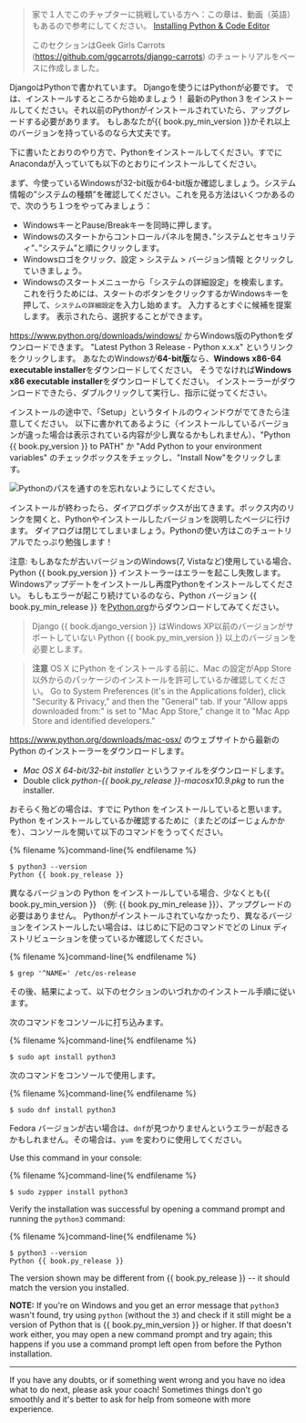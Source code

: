 > 家で１人でこのチャプターに挑戦している方へ：この章は、動画（英語）もあるので参考にしてください。 [Installing Python & Code Editor](https://www.youtube.com/watch?v=pVTaqzKZCdA)
> 
> このセクションはGeek Girls Carrots (https://github.com/ggcarrots/django-carrots) のチュートリアルをベースに作成しました。

DjangoはPythonで書かれています。 Djangoを使うにはPythonが必要です。 では、インストールするところから始めましょう！ 最新のPython３をインストールしてください。それ以前のPythonがインストールされていたら、アップグレードする必要があります。 もしあなたが{{ book.py_min_version }}かそれ以上のバージョンを持っているのなら大丈夫です。

下に書いたとおりのやり方で、Pythonをインストールしてください。すでにAnacondaが入っていても以下のとおりにインストールしてください。

<!--sec data-title="Install Python: Windows" data-id="python_windows" data-collapse=true ces-->

まず、今使っているWindowsが32-bit版か64-bit版か確認しましょう。システム情報の”システムの種類”を確認してください。これを見る方法はいくつかあるので、次のうち１つをやってみましょう：

* WindowsキーとPause/Breakキーを同時に押します。
* Windowsのスタートからコントロールパネルを開き、”システムとセキュリティ”、”システム”と順にクリックします。
* Windowsロゴをクリック、設定 > システム > バージョン情報 とクリックしていきましょう。
* Windowsのスタートメニューから「システムの詳細設定」を検索します。 これを行うためには、スタートのボタンをクリックするかWindowsキーを押して、`システムの詳細設定`を入力し始めます。 入力するとすぐに候補を提案します。 表示されたら、選択することができます。

https://www.python.org/downloads/windows/ からWindows版のPythonをダウンロードできます。 "Latest Python 3 Release - Python x.x.x" というリンクをクリックします。 あなたのWindowsが**64-bit版**なら、**Windows x86-64 executable installer**をダウンロードしてください。 そうでなければ**Windows x86 executable installer**をダウンロードしてください。 インストーラーがダウンロードできたら、ダブルクリックして実行し、指示に従ってください。

インストールの途中で、「Setup」というタイトルのウィンドウがでてきたら注意してください。 以下に書かれてあるように（インストールしているバージョンが違った場合は表示されている内容が少し異なるかもしれません）、"Python {{ book.py_version }} to PATH" か "Add Python to your environment variables" のチェックボックスをチェックし、"Install Now"をクリックします。

![Pythonのパスを通すのを忘れないようにしてください。](../python_installation/images/python-installation-options.png)

インストールが終わったら、ダイアログボックスが出てきます。ボックス内のリンクを開くと、Pythonやインストールしたバージョンを説明したページに行けます。 ダイアログは閉じてしまいましょう。Pythonの使い方はこのチュートリアルでたっぷり勉強します！

注意: もしあなたが古いバージョンのWindows(7, Vistaなど)使用している場合、Python {{ book.py_version }} インストーラーはエラーを起こし失敗します。Windowsアップデートをインストールし再度Pythonをインストールしてください。 もしもエラーが起こり続けているのなら、Python バージョン {{ book.py_min_release }} を[Python.org](https://www.python.org/downloads/windows/)からダウンロードしてみてください。

> Django {{ book.django_version }} はWindows XP以前のバージョンがサポートしていない Python {{ book.py_min_version }} 以上のバージョンを必要とします。

<!--endsec-->

<!--sec data-title="Install Python: OS X" data-id="python_OSX"
data-collapse=true ces-->

> **注意** OS X にPython をインストールする前に、Mac の設定がApp Store以外からのパッケージのインストールを許可しているか確認してください。 Go to System Preferences (it's in the Applications folder), click "Security & Privacy," and then the "General" tab. If your "Allow apps downloaded from:" is set to "Mac App Store," change it to "Mac App Store and identified developers."

https://www.python.org/downloads/mac-osx/ のウェブサイトから最新のPython のインストーラーをダウンロードします。

* *Mac OS X 64-bit/32-bit installer* というファイルをダウンロードします。 
* Double click *python-{{ book.py_release }}-macosx10.9.pkg* to run the installer.

<!--endsec-->

<!--sec data-title="Install Python: Linux" data-id="python_linux"
data-collapse=true ces-->

おそらく殆どの場合は、すでに Python をインストールしていると思います。Python をインストールしているか確認するために（またどのばーじょんかかを）、コンソールを開いて以下のコマンドをうってください。

{% filename %}command-line{% endfilename %}

    $ python3 --version
    Python {{ book.py_release }}
    

異なるバージョンの Python をインストールしている場合、少なくとも{{ book.py_min_version }} （例: {{ book.py_min_release }}）、アップグレードの必要はありません。 Pythonがインストールされていなかったり、異なるバージョンをインストールしたい場合は、はじめに下記のコマンドでどの Linux ディストリビューションを使っているか確認してください。

{% filename %}command-line{% endfilename %}

    $ grep '^NAME=' /etc/os-release
    

その後、結果によって、以下のセクションのいづれかのインストール手順に従います。

<!--endsec-->

<!--sec data-title="Install Python: Debian or Ubuntu" data-id="python_debian" data-collapse=true ces-->

次のコマンドをコンソールに打ち込みます。

{% filename %}command-line{% endfilename %}

    $ sudo apt install python3
    

<!--endsec-->

<!--sec data-title="Install Python: Fedora" data-id="python_fedora"
data-collapse=true ces-->

次のコマンドをコンソールで使用します。

{% filename %}command-line{% endfilename %}

    $ sudo dnf install python3
    

Fedora バージョンが古い場合は、`dnf`が見つかりませんというエラーが起きるかもしれません。その場合は、`yum` を変わりに使用してください。

<!--endsec-->

<!--sec data-title="Install Python: openSUSE" data-id="python_openSUSE"
data-collapse=true ces-->

Use this command in your console:

{% filename %}command-line{% endfilename %}

    $ sudo zypper install python3
    

<!--endsec-->

Verify the installation was successful by opening a command prompt and running the `python3` command:

{% filename %}command-line{% endfilename %}

    $ python3 --version
    Python {{ book.py_release }}
    

The version shown may be different from {{ book.py_release }} -- it should match the version you installed.

**NOTE:** If you're on Windows and you get an error message that `python3` wasn't found, try using `python` (without the `3`) and check if it still might be a version of Python that is {{ book.py_min_version }} or higher. If that doesn't work either, you may open a new command prompt and try again; this happens if you use a command prompt left open from before the Python installation.

* * *

If you have any doubts, or if something went wrong and you have no idea what to do next, please ask your coach! Sometimes things don't go smoothly and it's better to ask for help from someone with more experience.